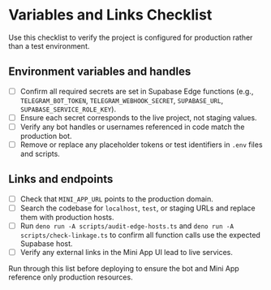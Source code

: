 # Variables and Links Checklist

Use this checklist to verify the project is configured for production rather
than a test environment.

## Environment variables and handles

- [ ] Confirm all required secrets are set in Supabase Edge functions (e.g.,
      `TELEGRAM_BOT_TOKEN`, `TELEGRAM_WEBHOOK_SECRET`, `SUPABASE_URL`,
      `SUPABASE_SERVICE_ROLE_KEY`).
- [ ] Ensure each secret corresponds to the live project, not staging values.
- [ ] Verify any bot handles or usernames referenced in code match the
      production bot.
- [ ] Remove or replace any placeholder tokens or test identifiers in `.env`
      files and scripts.

## Links and endpoints

- [ ] Check that `MINI_APP_URL` points to the production domain.
- [ ] Search the codebase for `localhost`, `test`, or staging URLs and replace
      them with production hosts.
- [ ] Run `deno run -A scripts/audit-edge-hosts.ts` and
      `deno run -A scripts/check-linkage.ts` to confirm all function calls use
      the expected Supabase host.
- [ ] Verify any external links in the Mini App UI lead to live services.

Run through this list before deploying to ensure the bot and Mini App reference
only production resources.
